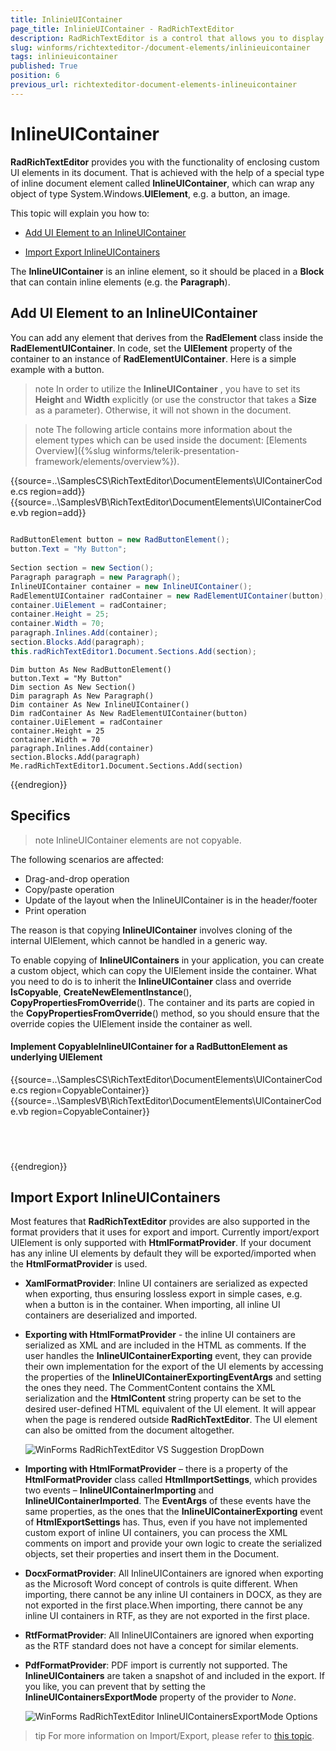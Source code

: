 ```yaml
---
title: InlinieUIContainer
page_title: InlinieUIContainer - RadRichTextEditor
description: RadRichTextEditor is a control that allows you to display and edit rich text content including sections, paragraphs, spans, italic text, bold text, inline images, tables etc.
slug: winforms/richtexteditor-/document-elements/inlinieuicontainer
tags: inlinieuicontainer
published: True
position: 6
previous_url: richtexteditor-document-elements-inlineuicontainer
---
```


# InlineUIContainer
 
__RadRichTextEditor__ provides you with the functionality of enclosing custom UI elements in its document. That is achieved with the help of a special type of inline document element called __InlineUIContainer__, which can wrap any object of type System.Windows.__UIElement__, e.g. a button, an image.
      
This topic will explain you how to:

* [Add UI Element to an InlineUIContainer](#add-ui-element-to-an-inlineuicontainer)

* [Import Export InlineUIContainers](#import-export-inlineuicontainers)

The __InlineUIContainer__ is an inline element, so it should be placed in a __Block__ that can contain inline elements (e.g. the __Paragraph__).      

## Add UI Element to an InlineUIContainer

You can add any element that derives from the **RadElement** class inside the __RadElementUIContainer__. In code, set the __UIElement__ property of the container to an instance of __RadElementUIContainer__. Here is a simple example with a button.
        
>note In order to utilize the __InlineUIContainer__ , you have to set its __Height__ and __Width__ explicitly (or use the constructor that takes a __Size__ as a parameter). Otherwise, it will not shown in the document.
>

>note The following article contains more information about the element types which can be used inside the document: [Elements Overview]({%slug winforms/telerik-presentation-framework/elements/overview%}).
>

{{source=..\SamplesCS\RichTextEditor\DocumentElements\UIContainerCode.cs region=add}} 
{{source=..\SamplesVB\RichTextEditor\DocumentElements\UIContainerCode.vb region=add}} 

````C#
            
RadButtonElement button = new RadButtonElement();
button.Text = "My Button";
            
Section section = new Section();
Paragraph paragraph = new Paragraph();
InlineUIContainer container = new InlineUIContainer();
RadElementUIContainer radContainer = new RadElementUIContainer(button);
container.UiElement = radContainer;
container.Height = 25;
container.Width = 70;
paragraph.Inlines.Add(container);
section.Blocks.Add(paragraph);
this.radRichTextEditor1.Document.Sections.Add(section);

````
````VB.NET
Dim button As New RadButtonElement()
button.Text = "My Button"
Dim section As New Section()
Dim paragraph As New Paragraph()
Dim container As New InlineUIContainer()
Dim radContainer As New RadElementUIContainer(button)
container.UiElement = radContainer
container.Height = 25
container.Width = 70
paragraph.Inlines.Add(container)
section.Blocks.Add(paragraph)
Me.radRichTextEditor1.Document.Sections.Add(section)

````

{{endregion}} 

## Specifics

>note InlineUIContainer elements are not copyable.

The following scenarios are affected:

* Drag-and-drop operation
* Copy/paste operation
* Update of the layout when the InlineUIContainer is in the header/footer
* Print operation

The reason is that copying **InlineUIContainer** involves cloning of the internal UIElement, which cannot be handled in a generic way.

To enable copying of **InlineUIContainers** in your application, you can create a custom object, which can copy the UIElement inside the container. What you need to do is to inherit the **InlineUIContainer** class and override **IsCopyable**, **CreateNewElementInstance**(), **CopyPropertiesFromOverride**(). The container and its parts are copied in the **CopyPropertiesFromOverride**() method, so you should ensure that the override copies the UIElement inside the container as well.

#### Implement CopyableInlineUIContainer for a RadButtonElement as underlying UIElement

{{source=..\SamplesCS\RichTextEditor\DocumentElements\UIContainerCode.cs region=CopyableContainer}} 
{{source=..\SamplesVB\RichTextEditor\DocumentElements\UIContainerCode.vb region=CopyableContainer}} 

````C#
            


````
````VB.NET


````

{{endregion}} 


##  Import Export InlineUIContainers      

Most features that __RadRichTextEditor__ provides are also supported in the format providers that it uses for export and import. Currently import/export UIElement is only supported with __HtmlFormatProvider__. If your document has any inline UI elements by default they will be exported/imported when the __HtmlFormatProvider__ is used.

* **XamlFormatProvider**: Inline UI containers are serialized as expected when exporting, thus ensuring lossless export in simple cases, e.g. when a button is in the container. When importing, all inline UI containers are deserialized and imported.
        
* __Exporting with HtmlFormatProvider__ - the inline UI containers are serialized as XML and are included in the HTML as comments. If the user handles the __InlineUIContainerExporting__ event, they can provide their own implementation for the export of the UI elements by accessing the properties of the __InlineUIContainerExportingEventArgs__ and setting the ones they need. The CommentContent contains the XML serialization and the __HtmlContent__ string property can be set to the desired user-defined HTML equivalent of the UI element. It will appear when the page is rendered outside **RadRichTextEditor**. The UI element can also be omitted from the document altogether.
            
	![WinForms RadRichTextEditor VS Suggestion DropDown](images/richtexteditor-document-elements-inlineuicontainer001.png)

* __Importing with HtmlFormatProvider__ – there is a property of the **HtmlFormatProvider** class called __HtmlImportSettings__, which provides two events – __InlineUIContainerImporting__ and __InlineUIContainerImported__. The __EventArgs__ of these events have the same properties, as the ones that the __InlineUIContainerExporting__ event of __HtmlExportSettings__ has. Thus, even if you have not implemented custom export of inline UI containers, you can process the XML comments on import and provide your own logic to create the serialized objects, set their properties and insert them in the Document.

* **DocxFormatProvider**: All InlineUIContainers are ignored when exporting as the Microsoft Word concept of controls is quite different. When importing, there cannot be any inline UI containers in DOCX, as they are not exported in the first place.When importing, there cannot be any inline UI containers in RTF, as they are not exported in the first place.

* **RtfFormatProvider**: All InlineUIContainers are ignored when exporting as the RTF standard does not have a concept for similar elements.

* **PdfFormatProvider**: PDF import is currently not supported. The **InlineUIContainers** are taken a snapshot of and included in the export. If you like, you can prevent that by setting the **InlineUIContainersExportMode** property of the provider to *None*.

	![WinForms RadRichTextEditor InlineUIContainersExportMode Options](images/richtexteditor-document-elements-inlineuicontainer002.png)
            
>tip For more information on Import/Export, please refer to [this topic](https://docs.telerik.com/devtools/winforms/controls/richtexteditor/import-export/overview).
>

